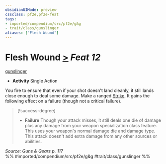 ```yaml
---
obsidianUIMode: preview
cssclass: pf2e,pf2e-feat
tags:
- imported/compendium/src/pf2e/g&g
- trait/class/gunslinger
aliases: ["Flesh Wound"]
---
```

# Flesh Wound  [>](chapter-9-playing-the-game.md#Actions "Single Action") *Feat 12*  
[gunslinger](rules/traits/gunslinger-g-g.md)  

- **Activity** Single Action

You fire to ensure that even if your shot doesn't land cleanly, it still lands close enough to deal some damage. Make a ranged [Strike](strike.md). It gains the following effect on a failure (though not a critical failure).

> [!success-degree] 
> - **Failure** Though your attack misses, it still deals one die of damage plus any damage from your weapon specialization class feature. This uses your weapon's normal damage die and damage type. This attack doesn't add extra damage from any other sources or abilities.

*Source: Guns & Gears p. 117*  
%% #imported/compendium/src/pf2e/g&g #trait/class/gunslinger %%